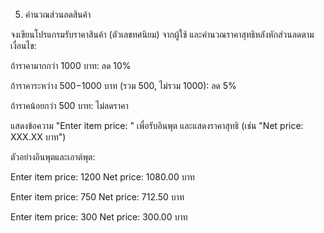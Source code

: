 5. คำนวณส่วนลดสินค้า 

จงเขียนโปรแกรมรับราคาสินค้า (ตัวเลขทศนิยม) จากผู้ใช้ และคำนวณราคาสุทธิหลังหักส่วนลดตามเงื่อนไข:

ถ้าราคามากกว่า 1000 บาท: ลด 10%

ถ้าราคาระหว่าง 500−1000 บาท (รวม 500, ไม่รวม 1000): ลด 5%

ถ้าราคน้อยกว่า 500 บาท: ไม่ลดราคา

แสดงข้อความ "Enter item price: " เพื่อรับอินพุต และแสดงราคาสุทธิ (เช่น "Net price: XXX.XX บาท")

ตัวอย่างอินพุตและเอาต์พุต:

Enter item price: 1200
Net price: 1080.00 บาท

Enter item price: 750
Net price: 712.50 บาท

Enter item price: 300
Net price: 300.00 บาท